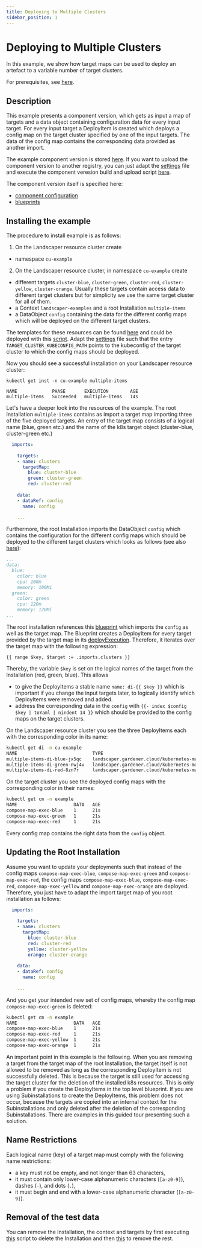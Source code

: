 ```yaml
---
title: Deploying to Multiple Clusters
sidebar_position: 1
---
```


# Deploying to Multiple Clusters

In this example, we show how target maps can be used to deploy an artefact to a variable number of target clusters. 

For prerequisites, see [here](../../README.md#prerequisites-and-basic-definitions).

## Description

This example presents a component version, which gets as input a map of targets and a data object containing
configuration data for every input target. For every input target a DeployItem is created which deploys
a config map on the target cluster specified by one of the input targets. The data of the config map contains the
corresponding data provided as another import.

The example component version is stored 
[here](https://europe-docker.pkg.dev/sap-gcp-cp-k8s-stable-hub/landscaper-examples/examples/component-descriptors/github.com/gardener/guided-tour/targetmaps/guided-tour-multiple-deploy-items). 
If you want to upload the component version to another registry, you can just adapt the [settings](https://github.com/gardener/landscaper/blob/master/docs/guided-tour/target-maps/01-multiple-deploy-items/component/commands/settings) 
file and execute the component veresion build and upload script [here](https://github.com/gardener/landscaper/blob/master/docs/guided-tour/target-maps/01-multiple-deploy-items/component/commands/component.sh).

The component version itself is specified here:
  - [component configuration](component/components.yaml)
  - [blueprints](https://github.com/gardener/landscaper/blob/master/docs/guided-tour/target-maps/01-multiple-deploy-items/component/blueprint) 

## Installing the example

The procedure to install example is as follows:

1. On the Landscaper resource cluster create 
  - namespace `cu-example`

2. On the Landscaper resource cluster, in namespace `cu-example` create
  - different targets `cluster-blue`, `cluster-green`, `cluster-red`, `cluster-yellow`, `cluster-orange`. 
    Usually these targets contain access data to different target clusters but for simplicity we use the same target 
    cluster for all of them.
  - a Context `landscaper-examples` and a root Installation `multiple-items`
  - a DataObject `config` containing the data for the different config maps which will be deployed on the different
    target clusters.

The templates for these resources can be found [here](component/installation) and could be deployed with 
this [script](component/commands/deploy-k8s-resources.sh). Adapt the [settings](component/commands/settings) file
such that the entry `TARGET_CLUSTER_KUBECONFIG_PATH` points to the kubeconfig of the target cluster to which the
config maps should be deployed.

Now you should see a successful installation on your Landscaper resource cluster:

```
kubectl get inst -n cu-example multiple-items     
          
NAME             PHASE       EXECUTION        AGE
multiple-items   Succeeded   multiple-items   14s
```

Let's have a deeper look into the resources of the example. The root Installation `multiple-items` contains as import 
a target map importing three of the five deployed targets. An entry of the target map consists of a logical name (blue, green etc.)
and the name of the k8s target object (cluster-blue, cluster-green etc.) 

```yaml
  imports:
  
    targets:
    - name: clusters
      targetMap:
        blue: cluster-blue
        green: cluster-green
        red: cluster-red
        
    data:
    - dataRef: config
      name: config
      
    ...
```

Furthermore, the root Installation imports the DataObject `config` which contains the configuration for the different 
config maps which should be deployed to the different target clusters which looks as follows (see also 
[here](component/installation/dataobject.yaml.tpl)):

```yaml
...
data:
  blue:
    color: blue
    cpu: 100m
    memory: 100Mi
  green:
    color: green
    cpu: 120m
    memory: 120Mi
...

```

The root installation references this [blueprint](component/blueprint/blueprint.yaml) which imports the `config` as well
as the target map. The Blueprint creates a DeployItem for every target provided by the target map in its
[deployExecution](component/blueprint/deploy-execution.yaml). Therefore, it iterates over the target map with the 
following expression:

```
{{ range $key, $target := .imports.clusters }}
```

Thereby, the variable `$key` is set on the logical names of the target from the Installation (red, green, blue). 
This allows 

- to give the DeployItems a stable name `name: di-{{ $key }}` which is important if you change the input targets later, 
  to logically identify which DeployItems were removed and added.
- address the corresponding data in the `config` with `{{- index $config $key | toYaml | nindent 14 }}` which should
  be provided to the config maps on the target clusters. 

On the Landscaper resource cluster you see the three DeployItems each with the corresponding color in its name:

```bash
kubectl get di -n cu-example                     
NAME                            TYPE                                            PHASE       EXPORTREF   AGE
multiple-items-di-blue-jx5qc    landscaper.gardener.cloud/kubernetes-manifest   Succeeded               2d22h
multiple-items-di-green-nwj4v   landscaper.gardener.cloud/kubernetes-manifest   Succeeded               2d22h
multiple-items-di-red-8zn7r     landscaper.gardener.cloud/kubernetes-manifest   Succeeded               2d22h
```

On the target cluster you see the deployed config maps with the corresponding color in their names:

```bash
kubectl get cm -n example                                                          
NAME                     DATA   AGE
compose-map-exec-blue    1      21s
compose-map-exec-green   1      21s
compose-map-exec-red     1      21s
```

Every config map contains the right data from the `config` object.

## Updating the Root Installation

Assume you want to update your deployments such that instead of the config maps `compose-map-exec-blue`,
`compose-map-exec-green` and `compose-map-exec-red`, the config maps `compose-map-exec-blue`,
`compose-map-exec-red`, `compose-map-exec-yellow` and `compose-map-exec-orange` are deployed. Therefore, you
just have to adapt the import target map of you root installation as follows:

```yaml
  imports:
  
    targets:
    - name: clusters
      targetMap:
        blue: cluster-blue
        red: cluster-red
        yellow: cluster-yellow
        orange: cluster-orange
        
    data:
    - dataRef: config
      name: config
      
    ...
```

And you get your intended new set of config maps, whereby the config map `compose-map-exec-green` is deleted:

```bash
kubectl get cm -n example                                                          
NAME                     DATA   AGE
compose-map-exec-blue    1      21s
compose-map-exec-red     1      21s
compose-map-exec-yellow  1      21s
compose-map-exec-orange  1      21s
```

An important point in this example is the following. When you are removing a target from the target map of the root 
Installation, the target itself is not allowed to be removed as long as the corresponding DeployItem is not 
successfully deleted. This is because the target is still used for accessing the target cluster for the deletion of 
the installed k8s resources. This is only a problem if you create the DeployItems in the top level blueprint. 
If you are using Subinstallations to create the DeployItems, this problem does not occur, because the targets are 
copied into an internal context for the Subinstallations and only deleted after the deletion of the corresponding
Subinstallations. There are examples in this guided tour presenting such a solution.


## Name Restrictions

Each logical name (key) of a target map must comply with the following name restrictions:
- a key must not be empty, and not longer than 63 characters,
- it must contain only lower-case alphanumeric characters (`[a-z0-9]`), dashes (`-`), and dots (`.`),
- it must begin and end with a lower-case alphanumeric character (`[a-z0-9]`).


## Removal of the test data

You can remove the Installation, the context and targets by first executing [this](component/commands/delete-inst.sh) 
script to delete the Installation and then [this](component/commands/delete-rest.sh) to remove the rest.
